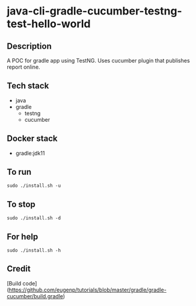 # java-cli-gradle-cucumber-testng-test-hello-world

## Description
A POC for gradle app using TestNG.
Uses cucumber plugin that publishes
report online.

## Tech stack
- java
- gradle
  - testng
  - cucumber

## Docker stack
- gradle:jdk11

## To run
`sudo ./install.sh -u`

## To stop
`sudo ./install.sh -d`

## For help
`sudo ./install.sh -h`

## Credit
[Build code] (https://github.com/eugenp/tutorials/blob/master/gradle/gradle-cucumber/build.gradle)
